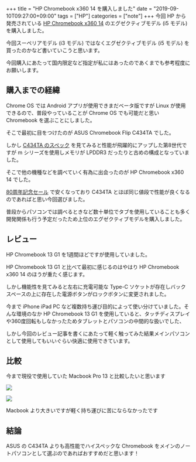 +++
title = "HP Chromebook x360 14 を購入しました"
date = "2019-09-10T09:27:00+09:00"
tags = ["HP"]
categories = ["note"]
+++
今回 HP から発売されている [HP Chromebook x360 14](https://jp.ext.hp.com/notebooks/personal/chromebook_x360_14/) のエグゼクティブモデル (i5 モデル) を購入しました。

今回スーペリアモデル (i3 モデル) ではなくエグゼクティブモデル (i5 モデル) を買ったのかなど書いていこうと思います。

今回購入にあたって国内限定など指定が私にはあったのであくまでも参考程度にお願いします。

## 購入までの経緯
Chrome OS では Android アプリが使用できまだベータ版ですが Linux が使用できるので、普段やっていることが Chrome OS でも可能だと思い Chromebook を選ぶことにしました。

そこで最初に目をつけたのが ASUS Chromebook Flip C434TA でした。

しかし [C434TA のスペック](https://www.asus.com/jp/2-in-1-PCs/ASUS-Chromebook-Flip-C434TA/Tech-Specs/) を見てみると性能が飛躍的にアップした第8世代ですが m シリーズを使用しメモリが LPDDR3 だったりと古めの構成となっていました。

そこで他の機種などを調べていく有為に出会ったのが HP Chromebook x360 14 でした。

[80周年記念セール](https://jp.ext.hp.com/campaign/personal/others/80th_anniversary/) で安くなっており C434TA とほぼ同じ値段で性能が良くなるのであればと思い今回選びました。

普段からパソコンでは調べるときなど数十単位でタブを使用していることも多く開発関係も行う予定だったため上位のエグゼクティブモデルを購入しました。

## レビュー
HP Chromebook 13 G1 を1週間ほどですが使用していました。

HP Chromebook 13 G1 と比べて最初に感じるのはやはり HP Chromebook x360 14 のほうが重たく感じます。

しかし機能性を見てみると左右に充電可能な Type-C ソケットが存在しバックスペースの上に存在した電源ボタンがロックボタンに変更されました。

今まで iPhone iPad PC など複数持ち運び目的によって使い分けていました。そんな環境のなか HP Chromebook 13 G1 を使用していると、タッチディスプレイや360度回転もしなかったためタブレットとパソコンの中間的な扱いでした、

しかし今回のレビュー記事を書くにあたって軽く触ってみた結果メインパソコンとして使用してもいいぐらい快適に使用できています。

## 比較
今まで現役で使用していた Macbook Pro 13 と比較したいと思います

![](https://res.cloudinary.com/du4zbeyi9/image/upload/f_auto,q_auto:good/tqeiqx)

![](https://res.cloudinary.com/du4zbeyi9/image/upload/f_auto,q_auto:good/env0oa)

Macbook より大きいですが軽く持ち運びに苦にならなかったです

## 結論
ASUS の C434TA よりも高性能でハイスペックな Chromebook をメインのノートパソコンとして選ぶのであればおすすめだと思います！
